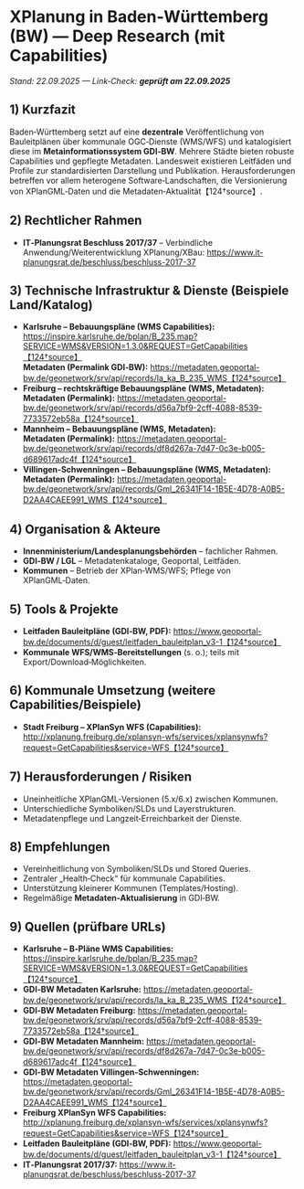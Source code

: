 # XPlanung in Baden‑Württemberg (BW) — Deep Research (mit Capabilities)
*Stand: 22.09.2025 — Link‑Check: **geprüft am 22.09.2025***

## 1) Kurzfazit
Baden‑Württemberg setzt auf eine **dezentrale** Veröffentlichung von Bauleitplänen über kommunale OGC‑Dienste (WMS/WFS) und katalogisiert diese im **Metainformationssystem GDI‑BW**. Mehrere Städte bieten robuste Capabilities und gepflegte Metadaten. Landesweit existieren Leitfäden und Profile zur standardisierten Darstellung und Publikation. Herausforderungen betreffen vor allem heterogene Software‑Landschaften, die Versionierung von XPlanGML‑Daten und die Metadaten‑Aktualität【124†source】.

## 2) Rechtlicher Rahmen
- **IT‑Planungsrat Beschluss 2017/37** – Verbindliche Anwendung/Weiterentwicklung XPlanung/XBau: https://www.it-planungsrat.de/beschluss/beschluss-2017-37

## 3) Technische Infrastruktur & Dienste (Beispiele Land/Katalog)
- **Karlsruhe – Bebauungspläne (WMS Capabilities):**  
  https://inspire.karlsruhe.de/bplan/B_235.map?SERVICE=WMS&VERSION=1.3.0&REQUEST=GetCapabilities【124†source】  
  **Metadaten (Permalink GDI‑BW):** https://metadaten.geoportal-bw.de/geonetwork/srv/api/records/la_ka_B_235_WMS【124†source】
- **Freiburg – rechtskräftige Bebauungspläne (WMS, Metadaten):**  
  **Metadaten (Permalink):** https://metadaten.geoportal-bw.de/geonetwork/srv/api/records/d56a7bf9-2cff-4088-8539-7733572eb58a【124†source】
- **Mannheim – Bebauungspläne (WMS, Metadaten):**  
  **Metadaten (Permalink):** https://metadaten.geoportal-bw.de/geonetwork/srv/api/records/df8d267a-7d47-0c3e-b005-d689617adc4f【124†source】
- **Villingen‑Schwenningen – Bebauungspläne (WMS, Metadaten):**  
  **Metadaten (Permalink):** https://metadaten.geoportal-bw.de/geonetwork/srv/api/records/Gml_26341F14-1B5E-4D78-A0B5-D2AA4CAEE991_WMS【124†source】

## 4) Organisation & Akteure
- **Innenministerium/Landesplanungsbehörden** – fachlicher Rahmen.  
- **GDI‑BW / LGL** – Metadatenkataloge, Geoportal, Leitfäden.  
- **Kommunen** – Betrieb der XPlan‑WMS/WFS; Pflege von XPlanGML‑Daten.

## 5) Tools & Projekte
- **Leitfaden Bauleitpläne (GDI‑BW, PDF):** https://www.geoportal-bw.de/documents/d/guest/leitfaden_bauleitplan_v3-1【124†source】  
- **Kommunale WFS/WMS‑Bereitstellungen** (s. o.); teils mit Export/Download‑Möglichkeiten.

## 6) Kommunale Umsetzung (weitere Capabilities/Beispiele)
- **Stadt Freiburg – XPlanSyn WFS (Capabilities):**  
  http://xplanung.freiburg.de/xplansyn-wfs/services/xplansynwfs?request=GetCapabilities&service=WFS【124†source】

## 7) Herausforderungen / Risiken
- Uneinheitliche XPlanGML‑Versionen (5.x/6.x) zwischen Kommunen.  
- Unterschiedliche Symboliken/SLDs und Layerstrukturen.  
- Metadatenpflege und Langzeit‑Erreichbarkeit der Dienste.

## 8) Empfehlungen
- Vereinheitlichung von Symboliken/SLDs und Stored Queries.  
- Zentraler „Health‑Check“ für kommunale Capabilities.  
- Unterstützung kleinerer Kommunen (Templates/Hosting).  
- Regelmäßige **Metadaten‑Aktualisierung** in GDI‑BW.

## 9) Quellen (prüfbare URLs)
- **Karlsruhe – B‑Pläne WMS Capabilities:** https://inspire.karlsruhe.de/bplan/B_235.map?SERVICE=WMS&VERSION=1.3.0&REQUEST=GetCapabilities【124†source】  
- **GDI‑BW Metadaten Karlsruhe:** https://metadaten.geoportal-bw.de/geonetwork/srv/api/records/la_ka_B_235_WMS【124†source】  
- **GDI‑BW Metadaten Freiburg:** https://metadaten.geoportal-bw.de/geonetwork/srv/api/records/d56a7bf9-2cff-4088-8539-7733572eb58a【124†source】  
- **GDI‑BW Metadaten Mannheim:** https://metadaten.geoportal-bw.de/geonetwork/srv/api/records/df8d267a-7d47-0c3e-b005-d689617adc4f【124†source】  
- **GDI‑BW Metadaten Villingen‑Schwenningen:** https://metadaten.geoportal-bw.de/geonetwork/srv/api/records/Gml_26341F14-1B5E-4D78-A0B5-D2AA4CAEE991_WMS【124†source】  
- **Freiburg XPlanSyn WFS Capabilities:** http://xplanung.freiburg.de/xplansyn-wfs/services/xplansynwfs?request=GetCapabilities&service=WFS【124†source】  
- **Leitfaden Bauleitpläne (GDI‑BW, PDF):** https://www.geoportal-bw.de/documents/d/guest/leitfaden_bauleitplan_v3-1【124†source】  
- **IT‑Planungsrat 2017/37:** https://www.it-planungsrat.de/beschluss/beschluss-2017-37
